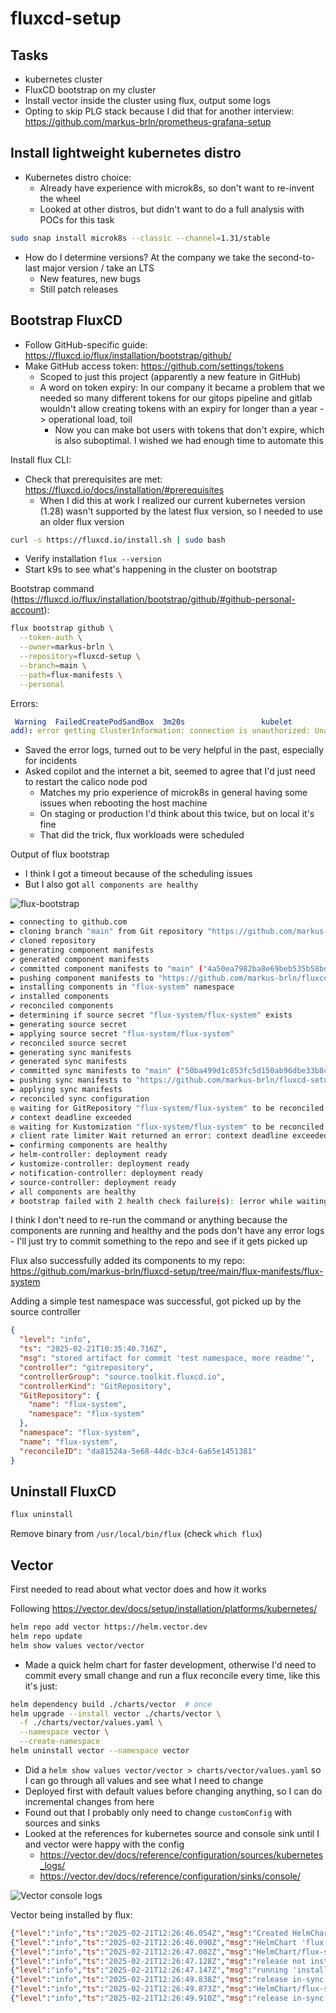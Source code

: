 # fluxcd-setup

## Tasks

- kubernetes cluster
- FluxCD bootstrap on my cluster
- Install vector inside the cluster using flux, output some logs
- Opting to skip PLG stack because I did that for another interview: https://github.com/markus-brln/prometheus-grafana-setup

## Install lightweight kubernetes distro

- Kubernetes distro choice:
  - Already have experience with microk8s, so don't want to re-invent the wheel
  - Looked at other distros, but didn't want to do a full analysis with POCs for this task

```bash
sudo snap install microk8s --classic --channel=1.31/stable
```

- How do I determine versions? At the company we take the second-to-last major version / take an LTS
  - New features, new bugs
  - Still patch releases

## Bootstrap FluxCD


- Follow GitHub-specific guide: https://fluxcd.io/flux/installation/bootstrap/github/
- Make GitHub access token: https://github.com/settings/tokens
  - Scoped to just this project (apparently a new feature in GitHub)
  - A word on token expiry: In our company it became a problem that we needed so many different tokens for our gitops
    pipeline and gitlab wouldn't allow creating tokens with an expiry for longer than a year -> operational load, toil
    - Now you can make bot users with tokens that don't expire, which is also suboptimal. I wished we had enough time to
      automate this

Install flux CLI:

- Check that prerequisites are met: https://fluxcd.io/docs/installation/#prerequisites
  - When I did this at work I realized our current kubernetes version (1.28) wasn't supported by the latest flux
    version, so I needed to use an older flux version

```bash
curl -s https://fluxcd.io/install.sh | sudo bash
```

- Verify installation `flux --version`
- Start k9s to see what's happening in the cluster on bootstrap

Bootstrap command (https://fluxcd.io/flux/installation/bootstrap/github/#github-personal-account):

```bash
flux bootstrap github \
  --token-auth \
  --owner=markus-brln \
  --repository=fluxcd-setup \
  --branch=main \
  --path=flux-manifests \
  --personal
```

Errors:

```yaml
 Warning  FailedCreatePodSandBox  3m20s                 kubelet            Failed to create pod sandbox: rpc error: code = Unknown desc = failed to setup network for sandbox "f72243dfc0904c1cd1d4ccf2481ecb17f324bfde4f3a1b01628f2d5bd8fda8c3": plugin type="calico" failed (
add): error getting ClusterInformation: connection is unauthorized: Unauthorized
```

- Saved the error logs, turned out to be very helpful in the past, especially for incidents
- Asked copilot and the internet a bit, seemed to agree that I'd just need to restart the calico node pod
  - Matches my prio experience of microk8s in general having some issues when rebooting the host machine
  - On staging or production I'd think about this twice, but on local it's fine
  - That did the trick, flux workloads were scheduled

Output of flux bootstrap
- I think I got a timeout because of the scheduling issues
- But I also got `all components are healthy`

![flux-bootstrap](./assets/k9sViewWithFlux.png)

```bash
► connecting to github.com
► cloning branch "main" from Git repository "https://github.com/markus-brln/fluxcd-setup.git"
✔ cloned repository
► generating component manifests
✔ generated component manifests
✔ committed component manifests to "main" ("4a50ea7982ba8e69beb535b58bdfcc72b4ffac4d")
► pushing component manifests to "https://github.com/markus-brln/fluxcd-setup.git"
► installing components in "flux-system" namespace
✔ installed components
✔ reconciled components
► determining if source secret "flux-system/flux-system" exists
► generating source secret
► applying source secret "flux-system/flux-system"
✔ reconciled source secret
► generating sync manifests
✔ generated sync manifests
✔ committed sync manifests to "main" ("50ba499d1c853fc5d150ab96dbe33b8cc073c59a")
► pushing sync manifests to "https://github.com/markus-brln/fluxcd-setup.git"
► applying sync manifests
✔ reconciled sync configuration
◎ waiting for GitRepository "flux-system/flux-system" to be reconciled
✗ context deadline exceeded
◎ waiting for Kustomization "flux-system/flux-system" to be reconciled
✗ client rate limiter Wait returned an error: context deadline exceeded
► confirming components are healthy
✔ helm-controller: deployment ready
✔ kustomize-controller: deployment ready
✔ notification-controller: deployment ready
✔ source-controller: deployment ready
✔ all components are healthy
✗ bootstrap failed with 2 health check failure(s): [error while waiting for GitRepository to be ready: 'context deadline exceeded', error while waiting for Kustomization to be ready: 'client rate limiter Wait returned an error: context deadline exceeded']
```

I think I don't need to re-run the command or anything because the components are running and healthy and the pods
don't have any error logs - I'll just try to commit something to the repo and see if it gets picked up

Flux also successfully added its components to my repo: https://github.com/markus-brln/fluxcd-setup/tree/main/flux-manifests/flux-system

Adding a simple test namespace was successful, got picked up by the source controller

```json
{
  "level": "info",
  "ts": "2025-02-21T10:35:40.716Z",
  "msg": "stored artifact for commit 'test namespace, more readme'",
  "controller": "gitrepository",
  "controllerGroup": "source.toolkit.fluxcd.io",
  "controllerKind": "GitRepository",
  "GitRepository": {
    "name": "flux-system",
    "namespace": "flux-system"
  },
  "namespace": "flux-system",
  "name": "flux-system",
  "reconcileID": "da81524a-5e68-44dc-b3c4-6a65e1451381"
}
```

## Uninstall FluxCD

```bash
flux uninstall
```

Remove binary from `/usr/local/bin/flux` (check `which flux`)


## Vector

First needed to read about what vector does and how it works

Following https://vector.dev/docs/setup/installation/platforms/kubernetes/

```bash
helm repo add vector https://helm.vector.dev
helm repo update
helm show values vector/vector
```

- Made a quick helm chart for faster development, otherwise I'd need to commit every small change and run a flux
  reconcile every time, like this it's just:

```bash
helm dependency build ./charts/vector  # once
helm upgrade --install vector ./charts/vector \
  -f ./charts/vector/values.yaml \
  --namespace vector \
  --create-namespace
helm uninstall vector --namespace vector
```

- Did a `helm show values vector/vector > charts/vector/values.yaml` so I can go through all values and see what I need
  to change
- Deployed first with default values before changing anything, so I can do incremental changes from here
- Found out that I probably only need to change `customConfig` with sources and sinks
- Looked at the references for kubernetes source and console sink until I and vector were happy with the config
  - https://vector.dev/docs/reference/configuration/sources/kubernetes_logs/
  - https://vector.dev/docs/reference/configuration/sinks/console/

![Vector console logs](./assets/vectorConsoleLogs.png)

Vector being installed by flux:

```json
{"level":"info","ts":"2025-02-21T12:26:46.054Z","msg":"Created HelmChart/flux-system/vector-vector with SourceRef 'HelmRepository/flux-system/vector'","controller":"helmrelease","controllerGroup":"helm.toolkit.fluxcd.io","controllerKind":"HelmRelease","HelmRelease":{"name":"vector","namespace":"vector"},"namespace":"vector","name":"vector","reconcileID":"bb29cc3f-b9f6-4fdc-bec7-9141fa8fd55a"}
{"level":"info","ts":"2025-02-21T12:26:46.090Z","msg":"HelmChart 'flux-system/vector-vector' is not ready: latest generation of object has not been reconciled","controller":"helmrelease","controllerGroup":"helm.toolkit.fluxcd.io","controllerKind":"HelmRelease","HelmRelease":{"name":"vector","namespace":"vector"},"namespace":"vector","name":"vector","reconcileID":"bb29cc3f-b9f6-4fdc-bec7-9141fa8fd55a"}
{"level":"info","ts":"2025-02-21T12:26:47.082Z","msg":"HelmChart/flux-system/vector-vector with SourceRef 'HelmRepository/flux-system/vector' is in-sync","controller":"helmrelease","controllerGroup":"helm.toolkit.fluxcd.io","controllerKind":"HelmRelease","HelmRelease":{"name":"vector","namespace":"vector"},"namespace":"vector","name":"vector","reconcileID":"fb7fbc2a-1895-4031-b5d6-efa3073f7174"}
{"level":"info","ts":"2025-02-21T12:26:47.128Z","msg":"release not installed: no release in storage for object","controller":"helmrelease","controllerGroup":"helm.toolkit.fluxcd.io","controllerKind":"HelmRelease","HelmRelease":{"name":"vector","namespace":"vector"},"namespace":"vector","name":"vector","reconcileID":"fb7fbc2a-1895-4031-b5d6-efa3073f7174"}
{"level":"info","ts":"2025-02-21T12:26:47.147Z","msg":"running 'install' action with timeout of 5m0s","controller":"helmrelease","controllerGroup":"helm.toolkit.fluxcd.io","controllerKind":"HelmRelease","HelmRelease":{"name":"vector","namespace":"vector"},"namespace":"vector","name":"vector","reconcileID":"fb7fbc2a-1895-4031-b5d6-efa3073f7174"}
{"level":"info","ts":"2025-02-21T12:26:49.838Z","msg":"release in-sync with desired state","controller":"helmrelease","controllerGroup":"helm.toolkit.fluxcd.io","controllerKind":"HelmRelease","HelmRelease":{"name":"vector","namespace":"vector"},"namespace":"vector","name":"vector","reconcileID":"fb7fbc2a-1895-4031-b5d6-efa3073f7174"}
{"level":"info","ts":"2025-02-21T12:26:49.873Z","msg":"HelmChart/flux-system/vector-vector with SourceRef 'HelmRepository/flux-system/vector' is in-sync","controller":"helmrelease","controllerGroup":"helm.toolkit.fluxcd.io","controllerKind":"HelmRelease","HelmRelease":{"name":"vector","namespace":"vector"},"namespace":"vector","name":"vector","reconcileID":"2ea2cbeb-41c1-4dab-a9ea-a103309b28ff"}
{"level":"info","ts":"2025-02-21T12:26:49.910Z","msg":"release in-sync with desired state","controller":"helmrelease","controllerGroup":"helm.toolkit.fluxcd.io","controllerKind":"HelmRelease","HelmRelease":{"name":"vector","namespace":"vector"},"namespace":"vector","name":"vector","reconcileID":"2ea2cbeb-41c1-4dab-a9ea-a103309b28ff"}
```
